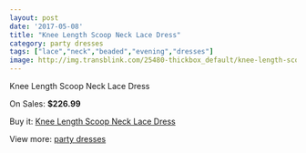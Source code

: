 ```yaml
---
layout: post
date: '2017-05-08'
title: "Knee Length Scoop Neck Lace Dress"
category: party dresses
tags: ["lace","neck","beaded","evening","dresses"]
image: http://img.transblink.com/25480-thickbox_default/knee-length-scoop-neck-lace-dress.jpg
---
```

Knee Length Scoop Neck Lace Dress

On Sales: **$226.99**
<a href="https://www.transblink.com/en/party-dresses/8033-knee-length-scoop-neck-lace-dress.html"><amp-img layout="responsive" width="600" height="600" src="//img.transblink.com/25480-thickbox_default/knee-length-scoop-neck-lace-dress.jpg" alt="Knee Length Scoop Neck Lace Dress 0" /></a>
<a href="https://www.transblink.com/en/party-dresses/8033-knee-length-scoop-neck-lace-dress.html"><amp-img layout="responsive" width="600" height="600" src="//img.transblink.com/25482-thickbox_default/knee-length-scoop-neck-lace-dress.jpg" alt="Knee Length Scoop Neck Lace Dress 1" /></a>
<a href="https://www.transblink.com/en/party-dresses/8033-knee-length-scoop-neck-lace-dress.html"><amp-img layout="responsive" width="600" height="600" src="//img.transblink.com/25481-thickbox_default/knee-length-scoop-neck-lace-dress.jpg" alt="Knee Length Scoop Neck Lace Dress 2" /></a>

Buy it: [Knee Length Scoop Neck Lace Dress](https://www.transblink.com/en/party-dresses/8033-knee-length-scoop-neck-lace-dress.html "Knee Length Scoop Neck Lace Dress")

View more: [party dresses](https://www.transblink.com/en/62-party-dresses "party dresses")